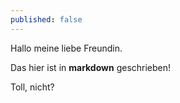 ```yaml
---
published: false
---
```

Hallo meine liebe Freundin.

Das hier ist in **markdown** geschrieben!

Toll, nicht?
